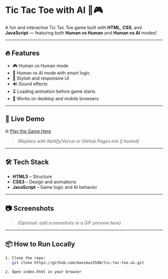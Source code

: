 # Tic Tac Toe with AI 🧠🎮

A fun and interactive Tic Tac Toe game built with **HTML**, **CSS**, and **JavaScript** — featuring both **Human vs Human** and **Human vs AI** modes!

---

## 🔥 Features

- 🎮 Human vs Human mode
- 🧠 Human vs AI mode with smart logic
- 🎨 Stylish and responsive UI
- 🔊 Sound effects
- ⏳ Loading animation before game starts
- 📱 Works on desktop and mobile browsers

---

## 🚀 Live Demo

🌐 [Play the Game Here](https://github.com/maximus5588/tic-tac-toe-ai.git)

> *(Replace with Netlify/Vercel or GitHub Pages link if hosted)*

---

## 🛠️ Tech Stack

- **HTML5** – Structure
- **CSS3** – Design and animations
- **JavaScript** – Game logic and AI behavior

---

## 📷 Screenshots

> *(Optional: add screenshots or a GIF preview here)*

---

## 📦 How to Run Locally

```bash
1. Clone the repo:
   git clone https://github.com/maximus5588/tic-tac-toe-ai.git

2. Open index.html in your browser
